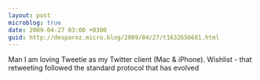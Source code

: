```yaml
---
layout: post
microblog: true
date: 2009-04-27 03:00 +0300
guid: http://desparoz.micro.blog/2009/04/27/t1632656681.html
---
```

Man I am loving Tweetie as my Twitter client (Mac &amp; iPhone).  Wishlist - that retweeting followed the standard protocol that has evolved
